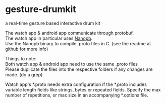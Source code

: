 # gesture-drumkit
a real-time gesture based interactive drum kit

The watch app & android app communicate through protobuf.  
The watch app in particular uses [Nanopb](https://github.com/nanopb/nanopb).  
Use the Nanopb binary to compile .proto files in C. (see the readme at github for more info)  

Things to note:  
Both watch app & android app need to use the same .proto files  
Please duplicate the files into the respective folders if any changes are made. (do a grep)  

Watch app's \*.proto needs extra configuration if the \*.proto includes variable length fields 
like strings, bytes or repeated fields. Specify the max number of repetitions, or max size in an accompanying \*.options file.
